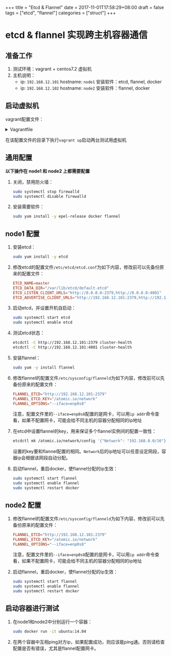 +++
title = "Etcd & Flannel"
date = 2017-11-01T17:58:29+08:00
draft = false
tags = ["etcd", "flannel"]
categories = ["struct"]
+++

# etcd & flannel 实现跨主机容器通信

## 准备工作

1. 测试环境：vagrant + centos7.2 虚拟机
2. 主机说明：
    - ip: `192.168.12.101` hostname: `node1` 安装软件：etcd, flannel, docker
    - ip: `192.168.12.102` hostname: `node2` 安装软件：flannel, docker

## 启动虚拟机

vagrant配置文件：

<details>
<summary>Vagrantfile</summary>

```ruby
# -*- mode: ruby -*-
# vi: set ft=ruby :

Vagrant.configure(2) do |config|

    (1..2).each do |i|
        config.vm.define "node#{i}" do |s|
            s.vm.box = "bento/centos-7.2"
            s.vm.hostname = "node#{i}"
            n = 100 + i
            s.vm.network "private_network", ip: "192.168.12.#{n}"
            s.ssh.username = "vagrant"
            s.ssh.password = "vagrant"
            s.ssh.insert_key = false
            s.vm.provider "virtualbox" do |v|
                v.name = "node#{i}"
                v.cpus = 1
                v.memory = 1024
            end
        end
    end
end
```
</details>

在该配置文件的目录下执行`vagrant up`启动两台测试用虚拟机

## 通用配置

**以下操作在 node1 和 node2 上都需要配置**

1. 关闭，禁用防火墙：

    ```bash
    sudo systemctl stop firewalld
    sudo systemctl disable firewalld
    ```

2. 安装需要软件：

    ```bash
    sudo yum install -y epel-release docker flannel
    ```

## node1 配置

1. 安装etcd：

    ```bash
    sudo yum install -y etcd
    ```

2. 修改etcd的配置文件`/etc/etcd/etcd.conf`为如下内容，修改前可以先备份原来的配置文件：

    ```conf
    ETCD_NAME=master
    ETCD_DATA_DIR="/var/lib/etcd/default.etcd"
    ETCD_LISTEN_CLIENT_URLS="http://0.0.0.0:2379,http://0.0.0.0:4001"
    ETCD_ADVERTISE_CLIENT_URLS="http://192.168.12.101:2379,http://192.168.12.101:4001"
    ```

3. 启动etcd，并设置开机自启动：

    ```bash
    sudo systemctl start etcd
    sudo systemctl enable etcd
    ```

4. 测试etcd状态：

    ```bash
    etcdctl -C http://192.168.12.101:2379 cluster-health
    etcdctl -C http://192.168.12.101:4001 cluster-health
    ```

5. 安装flannel：

    ```bash
    sudo yum -y install flannel
    ```

6. 修改flannel的配置文件`/etc/sysconfig/flanneld`为如下内容，修改前可以先备份原来的配置文件：

    ```conf
    FLANNEL_ETCD="http://192.168.12.101:2379"
    FLANNEL_ETCD_KEY="/atomic.io/network"
    FLANNEL_OPTIONS="--iface=enp0s8"
    ```

    注意，配置文件里的`--iface=enp0s8`配置的是网卡，可以用`ip addr`命令查看，如果不配置网卡，可能会给不同主机的容器分配相同的ip地址

7. 在etcd中设置flannel的key，用来保证多个flannel实例间的配置一致性：

    ```bash
    etcdctl mk /atomic.io/network/config '{"Network": "192.168.0.0/16"}'
    ```
    设置的key要和flannel配置的相同。`Network`后的ip地址可以任意设定网段，容器ip会根据该网段自动分配。

8. 启动flannel，重启docker，使flannel分配的ip生效：

    ```bash
    sudo systemctl start flannel
    sudo systemctl enable flannel
    sudo systemctl restart docker
    ```

## node2 配置

1. 修改flannel的配置文件`/etc/sysconfig/flanneld`为如下内容，修改前可以先备份原来的配置文件：

    ```conf
    FLANNEL_ETCD="http://192.168.12.101:2379"
    FLANNEL_ETCD_KEY="/atomic.io/network"
    FLANNEL_OPTIONS="--iface=enp0s8"
    ```

    注意，配置文件里的`--iface=enp0s8`配置的是网卡，可以用`ip addr`命令查看，如果不配置网卡，可能会给不同主机的容器分配相同的ip地址

2. 启动flannel，重启docker，使flannel分配的ip生效：

    ```bash
    sudo systemctl start flannel
    sudo systemctl enable flannel
    sudo systemctl restart docker
    ```

## 启动容器进行测试

1. 在node1和node2中分别运行一个容器：

    ```bash
    sudo docker run -it ubuntu:14.04
    ```

2. 在两个容器中互相ping对方ip，如果配置成功，则应该能ping通。否则请检查配置是否有错误，尤其是flannel配置网卡。
    
